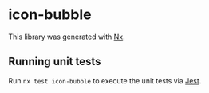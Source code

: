 # icon-bubble

This library was generated with [Nx](https://nx.dev).

## Running unit tests

Run `nx test icon-bubble` to execute the unit tests via [Jest](https://jestjs.io).
